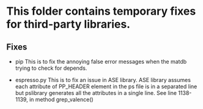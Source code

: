 

# This folder contains temporary fixes for third-party libraries. 

## Fixes

* pip 
This is to fix the annoying false error messages when the matdb trying to check for depends.

* espresso.py 
This is to fix an issue in ASE library.
ASE library assumes each attribute of PP_HEADER element in the ps file is in a separated line
but pslibrary generates all the attributes in a single line. 
See line 1138-1139, in method grep_valence()
